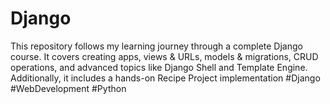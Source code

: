 # Django
This repository follows my learning journey through a complete Django course. It covers creating apps, views &amp; URLs, models &amp; migrations, CRUD operations, and advanced topics like Django Shell and Template Engine. Additionally, it includes a hands-on Recipe Project implementation  #Django #WebDevelopment #Python
